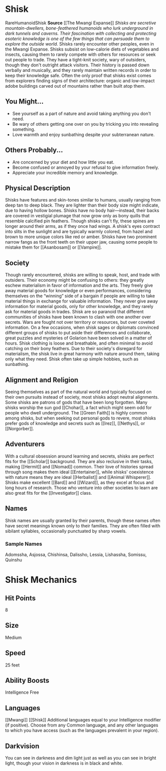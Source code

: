 ﻿---
ability:
- Intelligence
- Free
ability_boost:
- Intelligence
- Free
ability_flaw: null
hp: '8'
id: '47'
land_speed: '25'
language:
- '[[DATABASE/language/Mwangi|Mwangi]]'
- '[[DATABASE/language/Shisk|Shisk]]'
max_speed: '25'
name: Shisk
rarity: Rare
size: Medium
source: '[[DATABASE/source/The Mwangi Expanse|The Mwangi Expanse]]'
speed:
- 25 feet
trait:
- '[[DATABASE/trait/Humanoid|Humanoid]]'
- '[[DATABASE/trait/Rare|Rare]]'
- '[[DATABASE/trait/Shisk|Shisk]]'
type: Ancestry
vision: Darkvision

---
# Shisk

<span class="trait-rare item-trait">Rare</span><span class="item-trait">Humanoid</span><span class="item-trait">Shisk</span>
**Source** [[The Mwangi Expanse]] 
_Shisks are secretive mountain-dwellers, bone-feathered humanoids who lurk underground in dark tunnels and caverns. Their fascination with collecting and protecting esoteric knowledge is one of the few things that can persuade them to explore the outside world._
Shisks rarely encounter other peoples, even in the Mwangi Expanse. Shisks subsist on low-calorie diets of vegetables and insects, causing them to rarely compete with others for resources or seek out people to trade. They have a tight-knit society, wary of outsiders, though they don't outright attack visitors.
 Their history is passed down verbally and musically, and they rarely maintain written records in order to keep their knowledge safe. Often the only proof that shisks exist comes from explorers finding signs of their architecture: organic and low-impact adobe buildings carved out of mountains rather than built atop them.

## You Might...

* See yourself as a part of nature and avoid taking anything you don't need.
* Be wary of others getting one over on you by tricking you into revealing something.
* Love warmth and enjoy sunbathing despite your subterranean nature.

## Others Probably...

* Are concerned by your diet and how little you eat.
* Become confused or annoyed by your refusal to give information freely.
* Appreciate your incredible memory and knowledge.

## Physical Description

Shisks have features and skin-tones similar to humans, usually ranging from deep tan to deep black. They are lighter than their body size might indicate, due to having hollow bones. Shisks have no body hair—instead, their backs are covered in vestigial plumage that now grow only as bony quills that resemble calcified pin feathers. Though shisks can't fly, these spines are longer around their arms, as if they once had wings. A shisk's eyes contract into slits in the sunlight and are typically warmly colored, from hazel and brown to more unique colors like red or amber. Shisks have two prominent narrow fangs as the front teeth on their upper jaw, causing some people to mistake them for [[Asanbosam]] or [[Vampire]].

## Society

Though rarely encountered, shisks are willing to speak, host, and trade with outsiders. Their economy might be confusing to others: they greatly eschew materialism in favor of information and the arts. They freely give away material goods for knowledge or even performances, considering themselves on the “winning” side of a bargain if people are willing to take material things in exchange for valuable information. They never give away information for material goods, only for other knowledge, and they rarely ask for material goods in trades.
 Shisk are so paranoid that different communities of shisks have been known to clash with one another over secrets. Wars are fought not over territory or resources, but over coveted information. On a few occasions, when shisk sages or diplomats convinced different groups of shisks to put aside their differences and collaborate, great puzzles and mysteries of Golarion have been solved in a matter of hours. 
 Shisk clothing is loose and breathable, and often minimal to avoid catching on their bony feathers. Due to their society's disregard for materialism, the shisk live in great harmony with nature around them, taking only what they need. Shisk often take up simple hobbies, such as sunbathing.

## Alignment and Religion

Seeing themselves as part of the natural world and typically focused on their own pursuits instead of society, most shisks adopt neutral alignments. Some shisks are patrons of gods that have been long forgotten. Many shisks worship the sun god [[Chohar]], a fact which might seem odd for people who dwell underground. The [[Green Faith]] is highly common among shisks, but when seeking out personal gods to revere, most shisks prefer gods of knowledge and secrets such as [[Irez]], [[Nethys]], or [[Norgorber]].

## Adventurers

With a cultural obsession around learning and secrets, shisks are perfect fits for the [[Scholar]] background. They are also reclusive in their tasks, making [[Hermit]] and [[Nomad]] common. Their love of histories spread through song makes them ideal [[Entertainer]], while shisks' coexistence with nature means they are ideal [[Herbalist]] and [[Animal Whisperer]]. Shisks make excellent [[Bard]] and [[Wizard]], as they excel at focus and long hours of research. Those who venture into other societies to learn are also great fits for the [[Investigator]] class.

## Names

Shisk names are usually granted by their parents, though these names often have secret meanings known only to their families. They are often filled with sibilant syllables, occasionally punctuated by sharp vowels.

### Sample Names

Adomssha, Asjossa, Chishinsa, Dalissho, Lessia, Lishassha, Somissu, Quinshu

# Shisk Mechanics

## Hit Points

8

## Size

Medium

## Speed

25 feet

## Ability Boosts

Intelligence
Free

## Languages

[[Mwangi]]
[[Shisk]]
Additional languages equal to your Intelligence modifier (if positive). Choose from any Common language, and any other languages to which you have access (such as the languages prevalent in your region).

## Darkvision

You can see in darkness and dim light just as well as you can see in bright light, though your vision in darkness is in black and white.